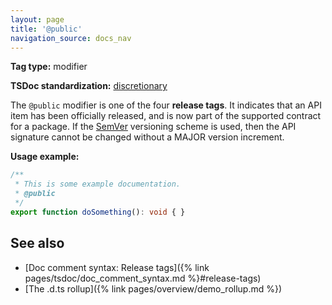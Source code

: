 ```yaml
---
layout: page
title: '@public'
navigation_source: docs_nav
---
```


**Tag type:** modifier

**TSDoc standardization:** [discretionary](
https://github.com/microsoft/tsdoc/blob/master/tsdoc/src/details/Standardization.ts)

The `@public` modifier is one of the four **release tags**.  It indicates that an API item has been officially
released, and is now part of the supported contract for a package.  If the [SemVer](https://semver.org/) versioning
scheme is used, then the API signature cannot be changed without a MAJOR version increment.

**Usage example:**

```ts
/**
 * This is some example documentation.
 * @public
 */
export function doSomething(): void { }
```

## See also

- [Doc comment syntax: Release tags]({% link pages/tsdoc/doc_comment_syntax.md %}#release-tags)
- [The .d.ts rollup]({% link pages/overview/demo_rollup.md %})
